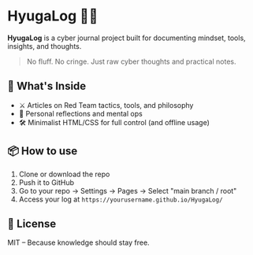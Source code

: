 # HyugaLog 🧠🔥

**HyugaLog** is a cyber journal project built for documenting mindset, tools, insights, and thoughts.

> No fluff. No cringe. Just raw cyber thoughts and practical notes.

## 🧩 What's Inside

- ⚔️ Articles on Red Team tactics, tools, and philosophy
- 🧠 Personal reflections and mental ops
- 🛠️ Minimalist HTML/CSS for full control (and offline usage)

## 📦 How to use

1. Clone or download the repo
2. Push it to GitHub
3. Go to your repo → Settings → Pages → Select "main branch / root"
4. Access your log at `https://yourusername.github.io/HyugaLog/`

## 📎 License

MIT – Because knowledge should stay free.
